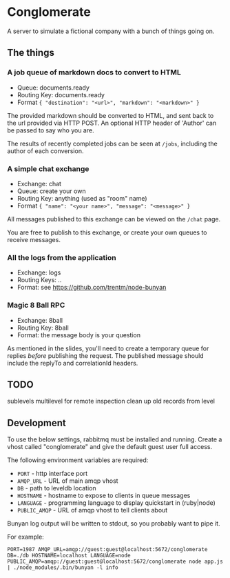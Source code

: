 # Conglomerate

A server to simulate a fictional company with a bunch of things going on.

## The things

### A job queue of markdown docs to convert to HTML

* Queue: documents.ready
* Routing Key: documents.ready
* Format `{ "destination": "<url>", "markdown": "<markdown>" }`

The provided markdown should be converted to HTML, and sent back to the url
provided via HTTP POST. An optional HTTP header of 'Author' can be passed to
say who you are.

The results of recently completed jobs can be seen at `/jobs`, including the
author of each conversion.

### A simple chat exchange

* Exchange: chat
* Queue: create your own
* Routing Key: anything (used as "room" name)
* Format `{ "name": "<your name>", "message": "<message>" }`

All messages published to this exchange can be viewed on the `/chat` page.

You are free to publish to this exchange, or create your own queues to receive
messages.

### All the logs from the application

* Exchange: logs
* Routing Keys: <app>.<type>.<level>
* Format: see https://github.com/trentm/node-bunyan

### Magic 8 Ball RPC

* Exchange: 8ball
* Routing Key: 8ball
* Format: the message body is your question

As mentioned in the slides, you'll need to create a temporary queue for replies
*before* publishing the request. The published message should include the
replyTo and correlationId headers.

TODO
----

sublevels
multilevel for remote inspection
clean up old records from level

## Development

To use the below settings, rabbitmq must be installed and running. Create a
vhost called "conglomerate" and give the default guest user full access.

The following environment variables are required:

* `PORT` - http interface port
* `AMQP_URL` - URL of main amqp vhost
* `DB` - path to leveldb location
* `HOSTNAME` - hostname to expose to clients in queue messages
* `LANGUAGE` - programming language to display quickstart in (ruby|node)
* `PUBLIC_AMQP` - URL of amqp vhost to tell clients about

Bunyan log output will be written to stdout, so you probably want to pipe it.

For example:

    PORT=1987 AMQP_URL=amqp://guest:guest@localhost:5672/conglomerate DB=./db HOSTNAME=localhost LANGUAGE=node PUBLIC_AMQP=amqp://guest:guest@localhost:5672/conglomerate node app.js | ./node_modules/.bin/bunyan -l info